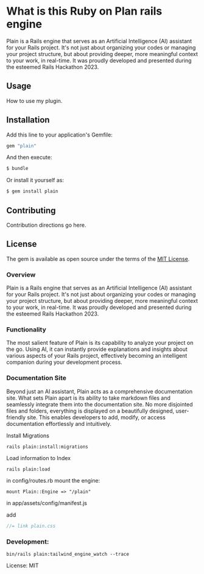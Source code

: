 # What is this Ruby on Plan rails engine

Plain is a Rails engine that serves as an Artificial Intelligence (AI) assistant for your Rails project. It's not just about organizing your codes or managing your project structure, but about providing deeper, more meaningful context to your work, in real-time. It was proudly developed and presented during the esteemed Rails Hackathon 2023.



## Usage
How to use my plugin.

## Installation
Add this line to your application's Gemfile:

```ruby
gem "plain"
```

And then execute:
```bash
$ bundle
```

Or install it yourself as:
```bash
$ gem install plain
```

## Contributing
Contribution directions go here.

## License
The gem is available as open source under the terms of the [MIT License](https://opensource.org/licenses/MIT).


### Overview

Plain is a Rails engine that serves as an Artificial Intelligence (AI) assistant for your Rails project. It's not just about organizing your codes or managing your project structure, but about providing deeper, more meaningful context to your work, in real-time. It was proudly developed and presented during the esteemed Rails Hackathon 2023.


### Functionality

The most salient feature of Plain is its capability to analyze your project on the go. Using AI, it can instantly provide explanations and insights about various aspects of your Rails project, effectively becoming an intelligent companion during your development process.


### Documentation Site 


Beyond just an AI assistant, Plain acts as a comprehensive documentation site. What sets Plain apart is its ability to take markdown files and seamlessly integrate them into the documentation site. No more disjointed files and folders, everything is displayed on a beautifully designed, user-friendly site. This enables developers to add, modify, or access documentation effortlessly and intuitively.



Install Migrations

`rails plain:install:migrations`


Load information to Index

`rails plain:load`   

in config/routes.rb mount the engine:

`mount Plain::Engine => "/plain"`

in app/assets/config/manifest.js

add 

```js
//= link plain.css
```


### Development:

`bin/rails plain:tailwind_engine_watch --trace`


License: MIT